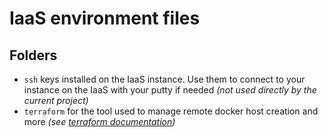 # IaaS environment files

## Folders

- ```ssh``` keys installed on the IaaS instance. Use them to connect to your instance on the IaaS with your putty if needed *(not used directly by the current project)*
- ```terraform``` for the tool used to manage remote docker host creation and more *(see [terraform documentation](https://www.terraform.io/docs/))*
